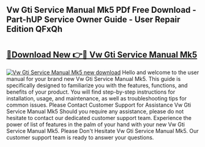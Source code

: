 ## Vw Gti Service Manual Mk5 PDf Free Download - Part-hUP Service Owner Guide - User Repair Edition QFxQh

# <h2><a href="http://bc70961.oget.top/?id=Vw+Gti+Service+Manual+Mk5">🔗Download New 👉🔴 Vw Gti Service Manual Mk5</a></h2>

[![Vw Gti Service Manual Mk5 new download](https://i.imgur.com/5g1atiW.png)](http://bc70961.oget.top/?id=Vw+Gti+Service+Manual+Mk5)
Hello and welcome to the user manual for your brand new Vw Gti Service Manual Mk5. This guide is specifically designed to familiarize you with the features, functions, and benefits of your product. You will find step-by-step instructions for installation, usage, and maintenance, as well as troubleshooting tips for common issues. Please Contact Customer Support for Assistance Vw Gti Service Manual Mk5 Should you require any assistance, please do not hesitate to contact our dedicated customer support team. Experience the power of list of features in the palm of your hand with your new Vw Gti Service Manual Mk5. Please Don't Hesitate Vw Gti Service Manual Mk5. Our customer support team is ready to answer your questions.
